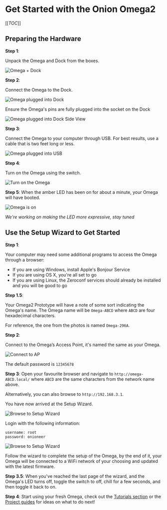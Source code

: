 # Get Started with the Onion Omega2

[[_TOC_]]




[//]: # (Prepare the Hardware)

## Preparing the Hardware

**Step 1**:

Unpack the Omega and Dock from the boxes.

![Omega + Dock](http://i.imgur.com/fKZfABhl.jpg "Omega + Dock")

**Step 2**:

Connect the Omega to the Dock.

![Omega plugged into Dock](http://i.imgur.com/1HNTUgKl.jpg "Omega Plugged into Dock")

Ensure the Omega's pins are fully plugged into the socket on the Dock

![Omega plugged into Dock Side View](http://i.imgur.com/0f1Prmul.jpg)

**Step 3**:

Connect the Omega to your computer through USB. For best results, use a cable that is two feet long or less.

![Omega plugged into USB](http://i.imgur.com/OgKnUXdl.jpg "Omega plugged into USB")

**Step 4**:

Turn on the Omega using the switch.

![Turn on the Omega](http://i.imgur.com/sAyIEANl.jpg "Turn on the Omega")

**Step 5**: When the amber LED has been on for about a minute, your Omega will have booted.

![Omega is on](http://i.imgur.com/kpT4L2bl.jpg "Omega is on")

*We're working on making the LED more expressive, stay tuned*


[//]: # (GUI SETUP)

## Use the Setup Wizard to Get Started

**Step 1**:

Your computer may need some additional programs to access the Omega through a browser:
* If you are using Windows, install Apple's Bonjour Service
* If you are using OS X, you're all set to go
* If you are using Linux, the Zeroconf services should already be installed and you will be good to go

**Step 1.5**:

Your Omega2 Prototype will have a note of some sort indicating the Omega's name. The Omega name will be `Omega-ABCD` where `ABCD` are four hexadecimal characters.

For reference, the one from the photos is named `Omega-296A`.


**Step 2**:

Connect to the Omega’s Access Point, it's named the same as your Omega.

![Connect to AP](http://i.imgur.com/KumCH9Al.png "Connect to AP")

The default password is `12345678`


**Step 3**: Open your favourite browser and navigate to `http://omega-ABCD.local/` where `ABCD` are the same characters from the network name above.

Alternatively, you can also browse to `http://192.168.3.1`.

You have now arrived at the Setup Wizard.

![Browse to Setup Wizard](http://i.imgur.com/DaHshUL.png "Browse to Setup Wizard")

Login with the following information:
```
username: root
password: onioneer
```

![Browse to Setup Wizard](http://i.imgur.com/y5aX5oG.png "Browse to Setup Wizard")

Follow the wizard to complete the setup of the Omega, by the end of it, your Omega will be connected to a WiFi network of your choosing and updated with the latest firmware.

**Step 3.5**: When you've reached the last page of the wizard, and the Omega's LED turns off, toggle the switch to off, chill for a few seconds, and then toggle it back to on.

**Step 4**: Start using your fresh Omega, check out the [Tutorials section](./Tutorials/Contents) or the [Project guides](./Projects/Contents) for ideas on what to do next!



<!-- [//]: # (OSX SETUP)

## Setting up using Command Line – OSX

**Step 1**: Download and install the [Silicon Labs CP2102 driver for OS X](https://www.silabs.com/Support%20Documents/Software/Mac_OSX_VCP_Driver.zip).

**Step 2**: Run `ls /dev/tty.*` to see if the USB-to-Serial device can be detected. If the driver is successfully installed, you should be able to see a device with a name similar to `/dev/tty.SLAB_USBtoUART`.

![Check if serial device exists](//i.imgur.com/FLn2p35h.jpg "Check if serial device exists")

**Step 3**: Run `screen /dev/tty.SLAB_USBtoUART 115200` to connect to the Omega’s serial terminal using the `screen` utility.

![Log in through serial terminal](//i.imgur.com/cGANJefh.jpg "Log in through serial terminal")

**Step 4**: Run `wifisetup` in the serial terminal, and follow the prompt to connect the Omega to your Wi-Fi network.

![Run wifisetup](//i.imgur.com/h21sjzRh.jpg "Run wifisetup")

**Step 5**: Run `oupgrade` in the serial terminal, this will update the Omega to the latest firmware.

The firmware update will take a few minutes, the process will be complete when the Omega reboots.
**Warning: Do not disconnect the Omega from wifi or power during this process!**

**Step 6**: Enjoy! Check out the [Tutorials section](./Tutorials/Contents) or the [Project guides](./Projects/Contents) for ideas on what to do next!



[//]: # (WINDOWS SETUP)

## Setting up using Command Line – Windows

**Step 1**: Download and install the [Silicon Labs CP2102 driver for Windows](https://www.silabs.com/Support%20Documents/Software/CP210x_VCP_Windows.zip).

**Step 2**: Run Computer Management (Start > Run… > Enter “Computer Management” and press `ENTER`), look for Silicon Labs CP210x USB to UART Bridge under Ports (COM & LPT), and take note of the COM number in bracket.

![Computer Management](//i.imgur.com/0fFBiNNh.jpg "Computer Management")

**Step 3**: Download and install [Putty](http://www.chiark.greenend.org.uk/~sgtatham/putty/download.html).

**Step 4**: Open up PuTTY, select Serial for Connection type, enter the COM number noted down in Step 2 as Serial line, and enter `115200` for the speed.

![Configure PuTTY](//i.imgur.com/jnREOQth.jpg "Configure PuTTY")

**Step 5**: Click on the Open button to connect to the Omega via the serial terminal.

![Log in through serial terminal](//i.imgur.com/d6INMZkh.jpg "Log in through serial terminal")

**Step 6**: Run `wifisetup` in the serial terminal, and follow the prompt to connect the Omega to your Wi-Fi network.

![Run wifisetup](//i.imgur.com/u6E5LGSh.jpg "Run wifisetup")

**Step 7**: Run `oupgrade` in the serial terminal, this will update the Omega to the latest firmware.

The firmware update will take a few minutes, the process will be complete when the Omega reboots.
**Warning: Do not disconnect the Omega from wifi or power during this process!**

**Step 8**: Enjoy! Check out the [Tutorials section](./Tutorials/Contents) or the [Project guides](./Projects/Contents) for ideas on what to do next!



[//]: # (LINUX SETUP)

## Setting up using Command Line – Linux

**Step 1**: Check if the serial drivers are already installed.

Some modern Linux Distros already have the required serial drivers installed. Run `modinfo cp210x` on the command line, if it outputs several lines of information, the driver is already installed and you can skip ahead to **Step 4**.

If the output is something along the lines of
```
modinfo: ERROR: Module cp210x not found.
```
the driver will need to be installed. Continue to **Step 2**.


**Step 2**: Download and install the Silicon Labs CP2102 driver source files.

For Linux kernel **3.x.x and higher**: [[https://www.silabs.com/Support%20Documents/Software/Linux_3.x.x_VCP_Driver_Source.zip]].
For Linux kernel **2.6.x**: [[https://www.silabs.com/Support%20Documents/Software/Linux_3.x.x_VCP_Driver_Source.zip]].

**Step 3**: Build and install the driver.

*For Ubuntu/Debian*:

Unzip the archive.

`cd` into the unzipped directory.

Compile the driver with `make`.

```bash
sudo cp cp210x.ko /lib/modules/<kernel-version>/kernel/drivers/usb/serial/
sudo insmod /lib/modules/<kernel-version>/kernel/drivers/usb/serial/usbserial.ko
sudo insmod cp210x.ko
sudo chmod 666 /dev/ttyUSB0
sudo usermod -a -G dialout $USER
```

*For RedHat/CentOS*:

```bash
sudo yum update kernel* //need to update the kernel first otherwise your header n't match
sudo yum install kernel-devel kernel-headers //get the devel and header packages
sudo reboot //your build link should be fixed after your system come back
```

Unzip the archive.

`cd` into the unzipped directory.

Compile the driver with `make`.

```bash
sudo cp cp210x.ko /lib/modules/<kernel-version>/kernel/drivers/usb/serial
sudo insmod /lib/modules/<kernel-version>/kernel/drivers/usb/serial/usbserial.ko
sudo insmod cp210x.ko
sudo chmod 666 /dev/ttyUSB0
sudo usermod -a -G dialout $USER
```


**Step 4**: Let's install `screen`, a command line utility that will allow connecting to the Omega's serial terminal.

*For Ubuntu/Debian*:

```bash
sudo apt-get update
sudo apt-get upgrade
sudo apt-get install screen
```

*For RedHat/CentOS*:

```bash
sudo yum update
sudo yum install screen
```


**Step 5**: Run `ls /dev/ttyUSB*` to see if the USB-to-Serial device can be detected. If the driver is successfully installed, you should be able to see a device with a name similar to `/dev/ttyUSB0`.

![Check if serial device exists](//i.imgur.com/p1OwSE6h.png "Check if serial device exists")

**Step 6**: Run `sudo screen /dev/ttyUSB0 115200` to connect to the Omega’s serial terminal using screen.

![Log in through serial terminal](//i.imgur.com/sENEIX8h.png "Log in through serial terminal")

**Step 7**: Run `wifisetup` in the serial terminal, and follow the prompt to connect the Omega to your Wi-Fi network.

![Run wifisetup](//i.imgur.com/qou4iAmh.png "Run wifisetup")

**Step 8**: Run `oupgrade` in the serial terminal, this will update the Omega to the latest firmware.

The firmware update will take a few minutes, the process will be complete when the Omega reboots.
**Warning: Do not disconnect the Omega from wifi or power during this process!**

**Step 9**: Enjoy! Check out the [Tutorials section](./Tutorials/Contents) or the [Project guides](./Projects/Contents) for ideas on what to do next! -->
